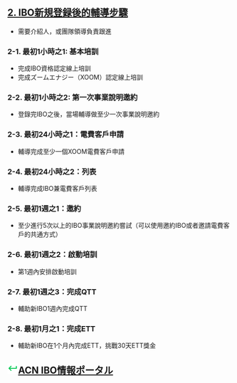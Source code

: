 ## [2. IBO新規登録後的輔導步驟](12_NEW_CN.MD)
* 需要介紹人，或團隊領導負責跟進

### 2-1. 最初1小時之1: 基本培訓
* 完成IBO資格認定線上培訓
* 完成ズームエナジー（XOOM）認定線上培訓

### 2-2. 最初1小時之2: 第一次事業說明邀約
* 登錄完IBO之後，當場輔導做至少一次事業說明邀約

### 2-3. 最初24小時之1：電費客戶申請
* 輔導完成至少一個XOOM電費客戶申請

### 2-4. 最初24小時之2：列表
* 輔導完成IBO兼電費客戶列表

### 2-5. 最初1週之1：邀約
* 至少進行5次以上的IBO事業說明邀約嘗試（可以使用邀約IBO或者邀請電費客戶的共通方式）

### 2-6. 最初1週之2：啟動培訓
* 第1週內安排啟動培訓

### 2-7. 最初1週之3：完成QTT
* 輔助新IBO1週內完成QTT

### 2-8. 最初1月之1：完成ETT
* 輔助新IBO在1个月內完成ETT，挑戰30天ETT獎金

## [![ACN ガイド情報](static/keyboard-return-24.png)ACN IBO情報ポータル](10_GID.MD)